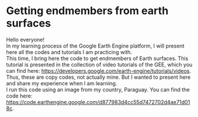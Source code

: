 # Getting endmembers from earth surfaces
Hello everyone!  
In my learning process of the Google Earth Engine platform, I will present here all the codes and tutorials I am practicing with.  
This time, I bring here the code to get endmembers of Earth surfaces. This tutorial is presented in the collection of video tutorials of the GEE, which you can find here: https://developers.google.com/earth-engine/tutorials/videos. Thus, these are copy codes, not actually mine. But I wanted to present here and share my experience when I am learning.  
I run this code using an image from my country, Paraguay. You can find the code here: https://code.earthengine.google.com/d877983d4cc55d7472702d4ae71d018c.  
